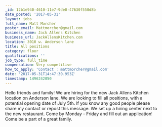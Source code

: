 ```yaml
---
_id: 12b1e940-4610-11e7-9de0-47630f550d8b
date_posted: '2017-05-31'
layout: jobs
full_name: Matt Morcher
poster_email: Mattmorcher@gmail.com
business_name: Jack Allens Kitchen
business_url: JackAllensKitchen.com
location: 3010 w. Anderson lane
title: All positions
category: floor
qualifications: ''
job_type: full_time
compensation: Very competitive
how_to_apply: 'Contact : mattmorcher@gmail.com'
date: '2017-05-31T14:47:30.953Z'
timestamp: 1496242050
---
```

Hello friends and family!  We are hiring for the new Jack Allens Kitchen location on Anderson lane.   We are looking to fill all positions, with a potential opening date of July 5th.  If you know any good people please share my contact or repost this message. We set up a hiring center next to the new restaurant. Come by Monday - Friday and fill out an application!  Come be a part of a great family.
